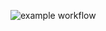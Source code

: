 ![example workflow](https://github.com/mvlbulankin/yamdb_final/actions/workflows/yamdb_workflow.yml/badge.svg)